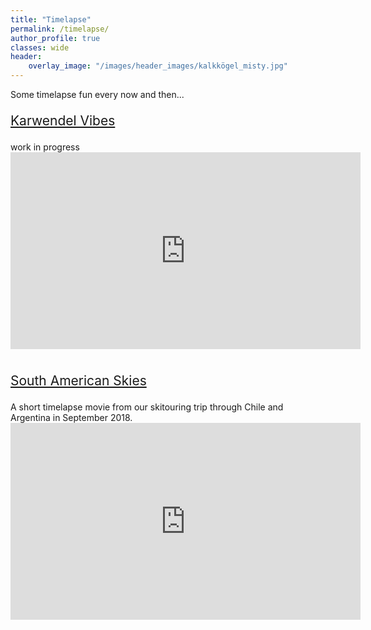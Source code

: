 ```yaml
---
title: "Timelapse"
permalink: /timelapse/
author_profile: true
classes: wide
header: 
    overlay_image: "/images/header_images/kalkkögel_misty.jpg"
---
```


Some timelapse fun every now and then...


<p style="text-decoration:underline; font-size:150%;">Karwendel Vibes</p> 
work in progress

<iframe width="560" height="315" src="https://www.youtube.com/embed/XvA-FStdMHY" title="Karwendel Vibes" frameborder="0" allow="accelerometer; autoplay; clipboard-write; encrypted-media; gyroscope; picture-in-picture" allowfullscreen></iframe>

<br/>
<br/>

<p style="text-decoration:underline; font-size:150%;">South American Skies</p>
A short timelapse movie from our skitouring trip through Chile and Argentina in September 2018.

<iframe width="560" height="315" src="https://www.youtube.com/embed/Sq5rkzUaWSY" title="South American Skies" frameborder="0" allow="accelerometer; autoplay; clipboard-write; encrypted-media; gyroscope; picture-in-picture" allowfullscreen></iframe>

<!--

<p style="text-align:center;">
  <img src="/images/research/snow/workflow.png" width="80%"/>
</p>


font-weight:bold

So many interesting things to do, so many interesting topics to investigate...

<p><img src="/images/research/snow/NWPstack-AWS-AXLIZ-20220120.png" width="300px" height="200px" alt="GWD"></p>
<p><img src="/images/research/snow/QQ-AXLIZ-DEC-FEB-1.png" width="300px" height="200px" alt="GWD"></p>

-->